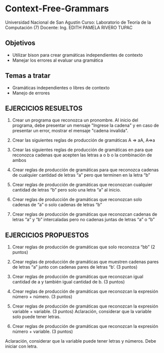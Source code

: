 # Context-Free-Grammars
Universidad Nacional de San Agustin
Curso: Laboratorio de Teoría de la Computación (7)
Docente: Ing. EDITH PAMELA RIVERO TUPAC

## Objetivos 
* Utilizar bison para crear gramáticas independientes de contexto
* Manejar los errores al evaluar una gramática
## Temas a tratar
* Gramáticas independientes o libres de contexto
* Manejo de errores

## EJERCICIOS RESUELTOS
1. Crear un programa que reconozca un pronombre. Al inicio del programa, debe
presentar un mensaje "Ingrese la cadena" y en caso de presentar un error, mostrar
el mensaje "cadena invalida".

2. Crear las siguientes reglas de producción de gramáticas A => aA, A=>a

3. Crear las siguientes reglas de producción de gramáticas en para que reconozca
cadenas que acepten las letras a o b o la combinación de ambos

4. Crear reglas de producción de gramáticas para que reconozca cadenas de cualquier
cantidad de letras “a” pero que terminen en la letra “b”

5. Crear reglas de producción de gramáticas que reconozcan cualquier cantidad de
letras “b” pero solo una letra “a” al inicio.

6. Crear reglas de producción de gramáticas que reconozcan solo cadenas de “a” o
solo cadenas de letras “b”

7. Crear reglas de producción de gramáticas que reconozcan cadenas de letras “a” y
“b” intercaladas pero no cadenas juntas de letras “a” o “b”

## EJERCICIOS PROPUESTOS
1. Crear reglas de producción de gramáticas que solo reconozca “bb” (2 puntos)

2. Crear reglas de producción de gramáticas que muestren cadenas pares de letras
“a” junto con cadenas pares de letras “b’. (3 puntos)

3. Crear reglas de producción de gramáticas que reconozcan igual cantidad de a y
también igual cantidad de b. (3 puntos)

4. Crear reglas de producción de gramáticas que reconozcan la expresión número +
número. (3 puntos)

5. Crear reglas de producción de gramáticas que reconozcan la expresión variable +
variable. (3 puntos)
Aclaración, considerar que la variable solo puede tener letras.

6. Crear reglas de producción de gramáticas que reconozcan la expresión número +
variable. (3 puntos)

Aclaración, considerar que la variable puede tener letras y números. Debe iniciar
con letra.